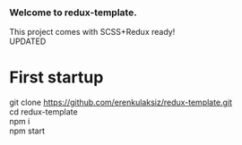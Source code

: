 ### Welcome to redux-template.<br/>

This project comes with SCSS+Redux ready!<br/>
UPDATED

# First startup

git clone https://github.com/erenkulaksiz/redux-template.git<br/>
cd redux-template<br/>
npm i<br/>
npm start<br/>
